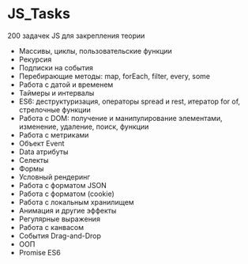 # JS_Tasks
200 задачек JS для закрепления теории
- Массивы, циклы, пользовательские функции
- Рекурсия
- Подписки на события
- Перебирающие методы: map, forEach, filter, every, some
- Работа с датой и временем 
- Таймеры и интервалы
- ES6: деструктуризация, операторы spread и rest, итератор for of, стрелочные функции 
- Работа с DOM: получение и манипулирование элементами, изменение, удаление, поиск, функции
- Работа с метриками
- Объект Event
- Data атрибуты
- Селекты
- Формы
- Условный рендеринг
- Работа с форматом JSON
- Работа с форматом (cookie)
- Работа с локальным хранилищем
- Анимация и другие эффекты
- Регулярные выражения
- Работа с канвасом
- События Drag-and-Drop
- ООП
- Promise ES6
